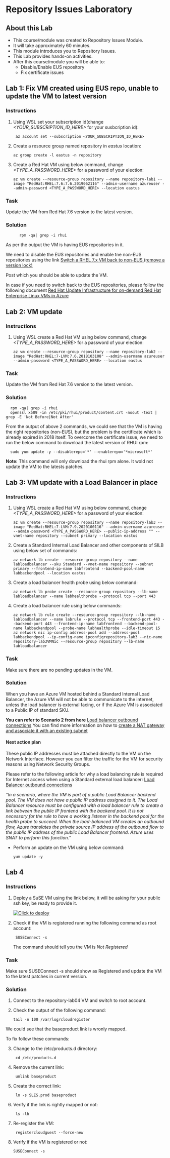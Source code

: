 # Repository Issues Laboratory

## About this Lab
- This course/module was created to Repository Issues Module.
- It will take approximately 60 minutes.
- This module introduces you to Repository Issues.
- This Lab provides hands-on activities.
- After this course/module you will be able to:
  - Disable/Enable EUS repository
  - Fix certificate issues

## Lab 1:  Fix VM created using EUS repo, unable to update the VM to latest version

### Instructions

1.  Using WSL set your subscription id(change _<YOUR_SUBSCRIPTION_ID_HERE>_ for your susbcription id):

         az account set --subscription <YOUR_SUBSCRIPTION_ID_HERE>

2.  Create a resource group named repository in _eastus_ location:

        az group create -l eastus -n repository

3.  Create a Red Hat VM using below command, change _<TYPE_A_PASSWORD_HERE>_ for a password of your election:

        az vm create --resource-group repository --name repository-lab1 --image "RedHat:RHEL:7.6:7.6.2019062116" --admin-username azureuser --admin-password <TYPE_A_PASSWORD_HERE> --location eastus

### Task

Update the VM from Red Hat 7.6 version to the latest version. 

### Solution

          rpm -qa| grep -i rhui

As per the output the VM is having EUS repositories in it.

We need to disable the EUS repositories and enable tne non-EUS repositories using the link [Switch a RHEL 7.x VM back to non-EUS (remove a version lock)](https://learn.microsoft.com/en-us/azure/virtual-machines/workloads/redhat/redhat-rhui#switch-a-rhel-7x-vm-back-to-non-eus-remove-a-version-lock)

Post which you should be able to update the VM.

In case if you need to switch back to the EUS repositories, please follow the following document [Red Hat Update Infrastructure for on-demand Red Hat Enterprise Linux VMs in Azure](https://learn.microsoft.com/en-us/azure/virtual-machines/workloads/redhat/redhat-rhui#switch-a-rhel-vm-7x-to-eus-version-lock-to-a-specific-minor-version)

## Lab 2: VM update

### Instructions

1.  Using WSL create a Red Hat VM using below command, change _<TYPE_A_PASSWORD_HERE>_ for a password of your election:

        az vm create --resource-group repository --name repository-lab2 --image "RedHat:RHEL:7-LVM:7.6.2018103108" --admin-username azureuser --admin-password <TYPE_A_PASSWORD_HERE> --location eastus

### Task

Update the VM from Red Hat 7.6 version to the latest version. 

### Solution 

      rpm -qa| grep -i rhui
      openssl x509 -in /etc/pki/rhui/product/content.crt -noout -text | grep -E 'Not Before|Not After'

From the output of above 2 commands, we could see that the VM is having the right repositories (non-EUS), but the problem is the certificate which is already expired in 2018 itself.  To overcome the certificate issue, we need to run the below command to download the latest version of RHUI rpm: 

      sudo yum update -y --disablerepo='*' --enablerepo='*microsoft*'

**Note:** This command will only download the rhui rpm alone.   It wold not update the VM to the latests patches. 

## Lab 3: VM update with a Load Balancer in place

### Instructions

1.  Using WSL create a Red Hat VM using below command, change _<TYPE_A_PASSWORD_HERE>_ for a password of your election:

        az vm create --resource-group repository --name repository-lab3 --image "RedHat:RHEL:7-LVM:7.9.2020100116" --admin-username azureuser --admin-password <TYPE_A_PASSWORD_HERE> --public-ip-address "" --vnet-name repository --subnet primary --location eastus

3.  Create a Standard Internal Load Balancer and other components of SILB using below set of commands:

        az network lb create --resource-group repository --name labloadbalancer --sku Standard --vnet-name repository --subnet primary --frontend-ip-name labfrontend --backend-pool-name labbackendpool --location eastus
        

5.  Create a load balancer health probe using below command:

        az network lb probe create --resource-group repository --lb-name labloadbalancer --name labhealthprobe --protocol tcp --port 443

7.  Create a load balancer rule using below commands:

        az network lb rule create --resource-group repository --lb-name labloadbalancer --name labrule --protocol tcp --frontend-port 443 --backend-port 443 --frontend-ip-name labfrontend --backend-pool-name labbackendpool --probe-name labhealthprobe --idle-timeout 15    
        az network nic ip-config address-pool add --address-pool labbackendpool --ip-config-name ipconfigrepository-lab3 --nic-name repository-lab3VMNic --resource-group repository --lb-name labloadbalancer

### Task

Make sure there are no pending updates in the VM. 

### Solution

When you have an Azure VM hosted behind a Standard Internal Load Balancer, the Azure VM will not be able to communicate to the internet, unless the load balancer is external facing, or if the Azure VM is associated to a Public IP of standard SKU. 

**You can refer to Scenario 2 from here**  [Load balancer outbound connections](https://learn.microsoft.com/en-us/azure/load-balancer/load-balancer-outbound-connections#2-associate-a-nat-gateway-to-the-subnet)  You can find more information on how to [create a NAT gateway and associate it with an existing subnet](https://learn.microsoft.com/en-us/azure/nat-gateway/manage-nat-gateway?tabs=manage-nat-cli#create-a-nat-gateway-and-associate-it-with-an-existing-subnet)

#### Next action plan 

These public IP addresses must be attached directly to the VM on the Network Interface. However you can filter the traffic for the VM for security reasons using Network Security Groups. 

Please refer to the following article for why a load balancing rule is required for Internet access when using a Standard external load balancer:  [Load Balancer outbound connections](https://learn.microsoft.com/en-us/azure/load-balancer/load-balancer-outbound-connections#lb) 

_"In a scenario, where the VM is part of a public Load Balancer backend pool. The VM does not have a public IP address assigned to it. The Load Balancer resource must be configured with a load balancer rule to create a link between the public IP frontend with the backend pool. It is not necessary for the rule to have a working listener in the backend pool for the health probe to succeed. When the load-balanced VM creates an outbound flow, Azure translates the private source IP address of the outbound flow to the public IP address of the public Load Balancer frontend. Azure uses SNAT to perform this function.”_

- Perform an update on the VM using below command:

      yum update -y 

## Lab 4

### Instructions

1. Deploy a SuSE VM using the link below, it will be asking for your public ssh key, be ready to provide it.

    [![Click to deploy](https://user-images.githubusercontent.com/129801457/229645043-e2349c38-7efd-4336-83c4-dab6897f9a7c.png)](https://portal.azure.com/#create/Microsoft.Template/uri/https%3a%2f%2fraw.githubusercontent.com%2fmitchcr%2fONEVM%2fmain%2fRepositoryIssues%2fRepositoryIssuesLab4.json)


2. Check if the VM is registered running the following command as root account:

        SUSEConnect -s 

      The command should tell you the VM is _Not Registered_

### Task

Make sure SUSEConnect -s should show as Registered and update the VM to the latest patches in current version.

### Solution

1.  Connect to the repository-lab04 VM and switch to root account.
2.  Check the output of the following command: 

        tail -n 100 /var/log/cloudregister

We could see that the baseproduct link is wronly  mapped.   

To fix follow these commands: 

3. Change to the /etc/products.d directory:

        cd /etc/products.d

4. Remove the current link:

        unlink baseproduct

5. Create the correct link:

        ln -s SLES.prod baseproduct
   
6. Verify if the link is rightly mapped or not:

        ls -lh

7. Re-register the VM:

        registercloudguest --force-new

8.  Verify if the VM is registered or not:

        SUSEConnect -s
  
